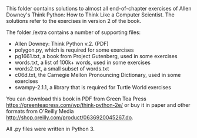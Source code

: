 This folder contains solutions to almost all end-of-chapter exercises of Allen Downey's Think Python: How to Think Like a Computer Scientist. The solutions refer to the exercises in version 2 of the book.


The folder /extra contains a number of supporting files:

- Allen Downey: Think Python v.2. (PDF)
- polygon.py, which is required for some exercises
- pg1661.txt, a book from Project Gutenberg, used in some exercises
- words.txt, a list of 100k+ words, used in some exercises
- words2.txt, a small subset of words.txt
- c06d.txt, the Carnegie Mellon Pronouncing Dictionary, used in some exercises
- swampy-2.1.1, a library that is required for Turtle World exercises

You can download this book in PDF from Green Tea Press https://greenteapress.com/wp/think-python-2e/ or buy it in paper and other formats from O'Reilly Media http://shop.oreilly.com/product/0636920045267.do.

All .py files were written in Python 3.

